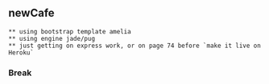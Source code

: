 ## newCafe
    ** using bootstrap template amelia
    ** using engine jade/pug
    ** just getting on express work, or on page 74 before `make it live on Heroku`
### Break
